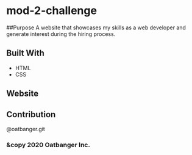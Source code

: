 # mod-2-challenge
##Purpose
A website that showcases my skills as a web developer and generate interest during the hiring process.

## Built With
* HTML
* CSS

## Website
<add link here>
  
## Contribution
 @oatbanger.git
  
### &copy 2020 Oatbanger Inc.


